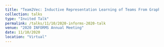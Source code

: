 ```yaml
---
title: "Team2Vec: Inductive Representation Learning of Teams From Graph"
collection: talks
type: "Invited Talk"
permalink: /talks/11/10/2020-informs-2020-talk
venue: "2020 INFORMS Annual Meeting"
date: 11/10/2020
location: "Virtual"
---
```

